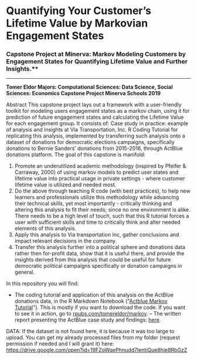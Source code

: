 # Quantifying Your Customer’s Lifetime Value by Markovian Engagement States
### Capstone Project at Minerva: Markov Modeling Customers by Engagement States for Quantifying Lifetime Value and Further Insights.** 
-----------------------------------
**Tomer Eldor
Majors: Computational Sciences: Data Science, Social Sciences: Economics
Capstone Project
Minerva Schools
2019**

Abstract
This capstone project lays out a framework with a user-friendly toolkit for modeling users engagement states as a markov chain, using it for prediction of future engagement states and calculating the Lifetime Value for each engagement group. It consists of:
Case study in practice: example of analysis and insights at Via Transportation, Inc.
R Coding Tutorial for replicating this analysis, implemented by transferring such analysis onto a dataset of donations for democratic elections campaigns, specifically donations to Bernie Sanders’ donations from 2015-2016, through ActBlue donations platform.
The goal of this capstone is manifold:
1. Promote an underutilized academic methodology (inspired by Pfeifer & Carraway, 2000) of using markov models to predict user states and lifetime value into practical usage in private settings - where customer lifetime value is utilized and needed most.
2. Do the above through teaching R code (with best practices), to help new learners and professionals utilize this methodology while advancing their technical skills, yet most importantly - critically thinking and altering this analysis to fit their needs; since no one environment is alike. There needs to be a high level of touch, such that this R tutorial forces a user with sufficient skills and time to critically think and alter needed elements of this analysis. 
3. Apply this analysis to Via transportation Inc, gather conclusions and impact relevant decisions in the company.
4. Transfer this analysis further into a political sphere and donations data rather then for-profit data, show that it is useful there, and provide the insights derived from this analysis that could be useful for future democratic political campaigns specifically or donation campaigns in general. 

In this repository you will find:
- The coding tutorial and application of this analysis on the ActBlue donations data, in the R Markdown Notebook ("[Actblue Markov Tutorial](https://github.com/tomereldor/Capstone/blob/master/Actblue_Markov_Tutorial_3_for_publishing.Rmd)"). This is mostly if you want to download the code. If you want to see it in action, go to [rpubs.com/tomereldor/markov](http://rpubs.com/tomereldor/markov).
– The written report presenting the ActBlue case study and findings: [here](http://htmlpreview.github.io/?https://github.com/tomereldor/Capstone/blob/master/ACTBLUE%20Analysis/ACTBLUEAnalysis.html).

DATA: If the dataset is not found here, it is because it was too large to upload. You can get my already processed files from my folder (request permission if needed and I will grant it) here:
https://drive.google.com/open?id=19FZoWqePhnudd7lentiQue8hje8RbGzZ
